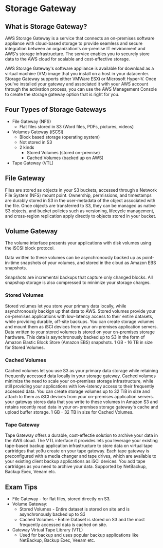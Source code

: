 # Storage Gateway

## What is Storage Gateway?

AWS Storage Gateway is a service that connects an on-premises software appliance with cloud-based storage to provide seamless and secure integration between an organization's on-premise IT environment and AWS's storage infrastructure. The service enables you to securely store data to the AWS cloud for scalable and cost-effective storage.

AWS Storage Gateway's software appliance is available for download as a virtual machine (VM) image that you install on a host in your datacenter. Storage Gateway supports either VMWare ESXi or Microsoft Hyper-V. Once you've installed your gateway and associated it with your AWS account through the activation process, you can use the AWS Management Console to create the storage gateway option that is right for you.

## Four Types of Storage Gateways

- File Gateway (NFS)
	- Flat files stored in S3 (Word files, PDFs, pictures, videos)
- Volumes Gateway (iSCSI)
	- Block based storage (operating system)
	- Not stored in S3
	- 2 kinds
		- Stored Volumes (stored on-premise)
		- Cached Volumes (backed up on AWS)
- Tape Gateway (VTL)

## File Gateway

Files are stored as objects in your S3 buckets, accessed through a Network File System (NFS) mount point. Ownership, permissions, and timestamps are durably stored in S3 in the user-metadata of the object associated with the file. Once objects are transferred to S3, they can be managed as native S3 objects, and bucket policies such as versioning, lifecycle management, and cross-region replication apply directly to objects stored in your bucket.

## Volume Gateway

The volume interface presents your applications with disk volumes using the iSCSI block protocol.

Data written to these volumes can be asynchronously backed up as point-in-time snapshots of your volumes, and stored in the cloud as Amazon EBS snapshots.

Snapshots are incremental backups that capture only changed blocks. All snapshop storage is also compressed to minimize your storage charges.

### Stored Volumes

Stored volumes let you store your primary data locally, while asynchronously backign up that data to AWS. Stored volumes provide your on-premises applications with low-latency access to their entire datasets, while providing durable, off-site backups. You can create storage volumes and mount them as iSCI devices from your on-premises application servers. Data written to your stored volumes is stored on your on-premises storage hardware. This data is asynchronously backed up to S3 in the form of Amazon Elastic Block Store (Amazon EBS) snapshots. 1 GB - 16 TB in size for Stored Volumes.

### Cached Volumes

Cached volumes let you use S3 as your primary data storage while retaining frequently accessed data locally in your storage gateway. Cached volumes minimize the need to scale your on-premises storage infrastructure, while still providing your applications with low-latency access to their frequently accessed data. You can create storage volumes up to 32 TiB in size and attach to them as iSCI devices from your on-premises application servers. your gateway stores data that you write to these volumes in Amazon S3 and retains recently read data in your on-premises storage gateway's cache and upload buffer storage. 1 GB - 32 TB in size for Cached Volumes.

### Tape Gateway

Tape Gateway offers a durable, cost-effectie solution to archive your data in the AWS cloud. The VTL interface it provides lets you leverage your existing tape-based backup application infrastructure to store data on virtual tape cartridges that yo9u create on your tape gateway. Each tape gateway is preconfigured with a media changer and tape drives, which are available to your existing client backup applications as iSCI devices. You add tape cartridges as you need to archive your data. Supported by NetBackup, Backup Exec, Veeam etc.

## Exam Tips

- File Gateway - for flat files, stored directly on S3.
- Volume Gateway:
	- Stored Volumes - Entire dataset is stored on site and is asynchronously backed up to S3
	- Cached Volumes - Entire Dataset is stored on S3 and the most frequently accessed data is cached on site.
- Gateway Virtual Tape Library (VTL)
	- Used for backup and uses popular backup applications like NetBackup, Backup Exec, Veeam etc.